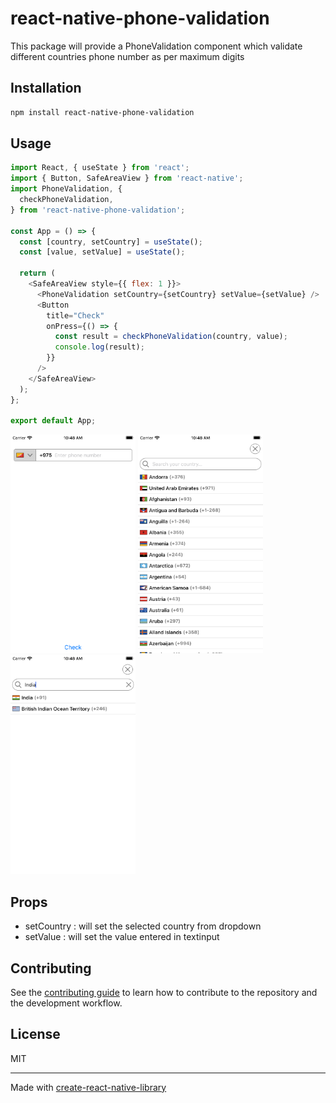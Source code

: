 # react-native-phone-validation

This package will provide a PhoneValidation component which validate different countries phone number as per maximum digits

## Installation

```sh
npm install react-native-phone-validation
```

## Usage

```js
import React, { useState } from 'react';
import { Button, SafeAreaView } from 'react-native';
import PhoneValidation, {
  checkPhoneValidation,
} from 'react-native-phone-validation';

const App = () => {
  const [country, setCountry] = useState();
  const [value, setValue] = useState();

  return (
    <SafeAreaView style={{ flex: 1 }}>
      <PhoneValidation setCountry={setCountry} setValue={setValue} />
      <Button
        title="Check"
        onPress={() => {
          const result = checkPhoneValidation(country, value);
          console.log(result);
        }}
      />
    </SafeAreaView>
  );
};

export default App;
```

<img src="./screen1.png" width="200" height="350"/>     <img src="./screen2.png" width="200" height="350"/>     <img src="./screen3.png" width="200" height="350"/>

## Props

* setCountry : will set the selected country from dropdown
* setValue : will set the value entered in textinput

## Contributing

See the [contributing guide](CONTRIBUTING.md) to learn how to contribute to the repository and the development workflow.

## License

MIT

---

Made with [create-react-native-library](https://github.com/callstack/react-native-builder-bob)

